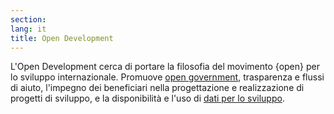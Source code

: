 ```yaml
---
section: 
lang: it
title: Open Development
---
```


L'Open Development cerca di portare la filosofia del movimento {open} per lo sviluppo internazionale. Promuove [open government](/glossary/en/open-government/), trasparenza e flussi di aiuto, l'impegno dei beneficiari nella progettazione e realizzazione di progetti di sviluppo, e la disponibilità e l'uso di [dati per lo sviluppo](/glossary/it/development-data/).
